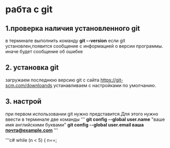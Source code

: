 # рабта с git

## 1.проверка наличия установленного git
в терминале выполнить команду **git --version**
если git установлен,появится сообщение с информацией о версии программы. иначе будет сообщение об ошибке

## 2. установка git
загружаем последнюю версию git с сайта https://git-scm.com/downloands
устанавливаем с настройками по умолчанию.

## 3. настрой
при первом использовании git нужно представится.Для этого нужно ввести в терминале две команды
'''
 **git config --global user.name** "ваше имя английскими буквами"
 **git config --global user.email ваша почта@example.com**
'''

'''c#
while (n < 5)
{
      n==;
      
